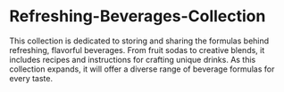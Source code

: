 # Refreshing-Beverages-Collection
This collection is dedicated to storing and sharing the formulas behind refreshing, flavorful beverages. From fruit sodas to creative blends, it includes recipes and instructions for crafting unique drinks. As this collection expands, it will offer a diverse range of beverage formulas for every taste.
